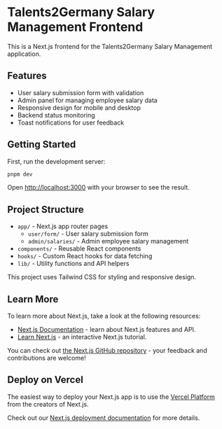 # Talents2Germany Salary Management Frontend

This is a Next.js frontend for the Talents2Germany Salary Management application.

## Features

- User salary submission form with validation
- Admin panel for managing employee salary data
- Responsive design for mobile and desktop
- Backend status monitoring
- Toast notifications for user feedback

## Getting Started

First, run the development server:

```bash
pnpm dev
```

Open [http://localhost:3000](http://localhost:3000) with your browser to see the result.

## Project Structure

- `app/` - Next.js app router pages
  - `user/form/` - User salary submission form
  - `admin/salaries/` - Admin employee salary management
- `components/` - Reusable React components
- `hooks/` - Custom React hooks for data fetching
- `lib/` - Utility functions and API helpers

This project uses Tailwind CSS for styling and responsive design.

## Learn More

To learn more about Next.js, take a look at the following resources:

- [Next.js Documentation](https://nextjs.org/docs) - learn about Next.js features and API.
- [Learn Next.js](https://nextjs.org/learn) - an interactive Next.js tutorial.

You can check out [the Next.js GitHub repository](https://github.com/vercel/next.js) - your feedback and contributions are welcome!

## Deploy on Vercel

The easiest way to deploy your Next.js app is to use the [Vercel Platform](https://vercel.com/new?utm_medium=default-template&filter=next.js&utm_source=create-next-app&utm_campaign=create-next-app-readme) from the creators of Next.js.

Check out our [Next.js deployment documentation](https://nextjs.org/docs/app/building-your-application/deploying) for more details.
